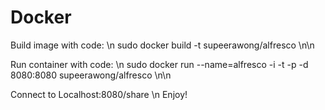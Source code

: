 # Docker

Build image with code: \n
sudo docker build -t supeerawong/alfresco \n\n

Run container with code: \n
sudo docker run --name=alfresco -i -t -p -d 8080:8080 supeerawong/alfresco \n\n

Connect to Localhost:8080/share \n
Enjoy!
